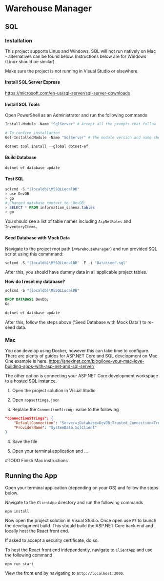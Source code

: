 # Warehouse Manager

## SQL

### Installation

This project supports Linux and Windows. SQL will not run natively on Mac - alternatives can be found below. Instructions below are for Windows (Linux should be similar).

Make sure the project is not running in Visual Studio or elsewhere.

#### Install SQL Server Express

https://microsoft.com/en-us/sql-server/sql-server-downloads

#### Install SQL Tools

Open PowerShell as an Administrator and run the following commands

```PowerShell
Install-Module -Name "SqlServer" # Accept all the prompts that follow

# To confirm installation
Get-InstalledModule -Name "SqlServer" # The module version and name should appear

dotnet tool install --global dotnet-ef
```

#### Build Database

```PowerShell
dotnet ef database update
```

#### Test SQL

```PowerShell
sqlcmd -S "(localdb)\MSSQLLocalDB"
> use DevDB
> go
# Changed database context to 'DevDB'
> SELECT * FROM information_schema.tables
> go
```

You should see a list of table names including `AspNetRoles` and `InventoryItems`.

#### Seed Database with Mock Data

Navigate to the project root path (`/WarehouseManager`) and run provided SQL script using this commmand:

```PowerShell
sqlcmd -S "(localdb)\MSSQLLocalDB" -E -i "Data\seed.sql"
```

After this, you should have dummy data in all applicable project tables.

**How do I reset my database?**

```PowerShell
sqlcmd -S "(localdb)\MSSQLLocalDB"
```

```SQL
DROP DATABASE DevDb;
Go
```

```PowerShell
dotnet ef database update
```

After this, follow the steps above ('Seed Database with Mock Data') to re-seed data.

### Mac

You can develop using Docker, however this can take time to configure. There are plenty of guides for ASP.NET Core and SQL development on Mac. One example is here.
https://anexinet.com/blog/love-your-mac-love-building-apps-with-asp-net-and-sql-server/

The other option is connecting your ASP.NET Core development workspace to a hosted SQL instance.

1. Open the project solution in Visual Studio

2. Open `appsettings.json`

3. Replace the `ConnectionStrings` value to the following

```json
"ConnectionStrings": {
    "DefaultConnection": "Server=;Database=DevDB;Trusted_Connection=True;MultipleActiveResultSets=true",
    "ProviderName": "SystemData.SqlClient"
}
```

4. Save the file

5. Open your terminal application and ...

#TODO Finish Mac instructions

## Running the App

Open your terminal application (depending on your OS) and follow the steps below.

Navigate to the `ClientApp` directory and run the following commands

```shell
npm install
```

Now open the project solution in Visual Studio. Once open use `F5` to launch the development build. This should build the ASP.NET Core back end and locally host the React front end.

If asked to accept a security certificate, do so.

To host the React front end independently, navigate to `ClientApp` and use the following command

```shell
npm run start
```

View the front end by navigating to `http://localhost:3000`.
